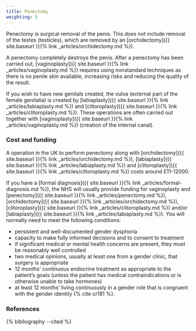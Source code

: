```yaml
---
title: Penectomy
weighting: 5
---
```


Penectomy is surgical removal of the penis. This does not include removal of the testes (testicles), which are removed by an [orchidectomy]({{ site.baseurl }}{% link _articles/orchidectomy.md %}).

A penectomy completely destroys the penis. After a penectomy has been carried out, [vaginoplasty]({{ site.baseurl }}{% link _articles/vaginoplasty.md %}) requires using nonstandard techniques as there is no penile skin available, increasing risks and reducing the quality of the result. 

If you wish to have new genitals created, the vulva (external part of the female genitalia) is created by [labiaplasty]({{ site.baseurl }}{% link _articles/labiaplasty.md %}) and [clitoroplasty]({{ site.baseurl }}{% link _articles/clitoroplasty.md %}). These operations are often carried out together with [vaginoplasty]({{ site.baseurl }}{% link _articles/vaginoplasty.md %}) (creation of the internal canal).

### Cost and funding

A operation in the UK to perform penectomy along with [orchidectomy]({{ site.baseurl }}{% link _articles/orchidectomy.md %}), [labiaplasty]({{ site.baseurl }}{% link _articles/labiaplasty.md %}) and [clitoroplasty]({{ site.baseurl }}{% link _articles/clitoroplasty.md %}) costs around £11-12000.

If you have a [formal diagnosis]({{ site.baseurl }}{% link _articles/formal-diagnosis.md %}), the NHS will usually provide funding for vaginoplasty and [penectomy]({{ site.baseurl }}{% link _articles/penectomy.md %}), [orchidectomy]({{ site.baseurl }}{% link _articles/orchidectomy.md %}), [clitoroplasty]({{ site.baseurl }}{% link _articles/clitoroplasty.md %}) and/or [labiaplasty]({{ site.baseurl }}{% link _articles/labiaplasty.md %}). You will normally need to meet the following conditions:

- persistent and well-documented gender dysphoria
- capacity to make fully informed decisions and to consent to treatment
- if significant medical or mental health concerns are present, they must be reasonably well controlled
- two medical opinions, usually at least one from a gender clinic, that surgery is appropriate 
- 12 months’ continuous endocrine treatment as appropriate to the
patient’s goals (unless the patient has medical contraindications
or is otherwise unable to take hormones)
- at least 12 months’ living continuously in a gender role that is
congruent with the gender identity {% cite cr181 %}.

### References

{% bibliography --cited %}  